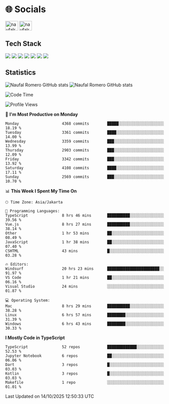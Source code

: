 <h1 align="">🌐 Socials</h1>
<p align="left">
<a href="https://linkedin.com/in/naufal-romero-putra-pratama-9ab816177/" target="blank"><img align="center" src="https://raw.githubusercontent.com/rahuldkjain/github-profile-readme-generator/master/src/images/icons/Social/linked-in-alt.svg" alt="naufalromero" height="30" width="40" /></a>
<a href="https://instagram.com/naufalromero" target="blank"><img align="center" src="https://raw.githubusercontent.com/rahuldkjain/github-profile-readme-generator/master/src/images/icons/Social/instagram.svg" alt="naufalromero" height="30" width="40" /></a>
</p>


<h2 align="">Tech Stack</h2>
<div align="">
  <img src="https://img.shields.io/badge/next.js-000000?style=for-the-badge&logo=nextdotjs&logoColor=white"/>
 <img src="https://img.shields.io/badge/typescript-%23007ACC.svg?style=for-the-badge&logo=typescript&logoColor=white"/>
 <img src="https://img.shields.io/badge/react-%2320232a.svg?style=for-the-badge&logo=react&logoColor=%2361DAFB"/>
 <img src="https://img.shields.io/badge/tailwindcss-%2338B2AC.svg?style=for-the-badge&logo=tailwind-css&logoColor=white"/>
 <img src="https://img.shields.io/badge/Prisma-3982CE?style=for-the-badge&logo=Prisma&logoColor=white"/>
 <img src="https://img.shields.io/badge/javascript-%23323330.svg?style=for-the-badge&logo=javascript&logoColor=%23F7DF1E"/>
 <img src="https://img.shields.io/badge/java-%23ED8B00.svg?style=for-the-badge&logo=openjdk&logoColor=white"/>
</div>


<h2 align="">Statistics</h2>
<div align="">
<img src="https://github-readme-stats-xi-nine-74.vercel.app/api?username=romves&show_icons=true&theme=tokyonight&include_all_commits=true&count_private=true" alt="Naufal Romero GitHub stats"/>
<img src="https://github-readme-stats-xi-nine-74.vercel.app/api/top-langs/?username=romves&theme=tokyonight&hide_border=false&include_all_commits=true&count_private=true&layout=compact" alt="Naufal Romero GitHub stats"/>
</div>

<!--START_SECTION:waka-->
![Code Time](http://img.shields.io/badge/Code%20Time-2%2C992%20hrs%207%20mins-blue)

![Profile Views](http://img.shields.io/badge/Profile%20Views-0-blue)

📅 **I'm Most Productive on Monday** 

```text
Monday                   4368 commits        █████░░░░░░░░░░░░░░░░░░░░   18.19 % 
Tuesday                  3361 commits        ████░░░░░░░░░░░░░░░░░░░░░   14.00 % 
Wednesday                3359 commits        ███░░░░░░░░░░░░░░░░░░░░░░   13.99 % 
Thursday                 2903 commits        ███░░░░░░░░░░░░░░░░░░░░░░   12.09 % 
Friday                   3342 commits        ███░░░░░░░░░░░░░░░░░░░░░░   13.92 % 
Saturday                 4108 commits        ████░░░░░░░░░░░░░░░░░░░░░   17.11 % 
Sunday                   2569 commits        ███░░░░░░░░░░░░░░░░░░░░░░   10.70 % 
```


📊 **This Week I Spent My Time On** 

```text
🕑︎ Time Zone: Asia/Jakarta

💬 Programming Languages: 
TypeScript               8 hrs 46 mins       ██████████░░░░░░░░░░░░░░░   39.56 % 
Vue.js                   8 hrs 27 mins       ██████████░░░░░░░░░░░░░░░   38.14 % 
Other                    1 hr 53 mins        ██░░░░░░░░░░░░░░░░░░░░░░░   08.49 % 
JavaScript               1 hr 38 mins        ██░░░░░░░░░░░░░░░░░░░░░░░   07.40 % 
CSHTML                   43 mins             █░░░░░░░░░░░░░░░░░░░░░░░░   03.28 % 

🔥 Editors: 
Windsurf                 20 hrs 23 mins      ███████████████████████░░   91.97 % 
VS Code                  1 hr 21 mins        ██░░░░░░░░░░░░░░░░░░░░░░░   06.16 % 
Visual Studio            24 mins             ░░░░░░░░░░░░░░░░░░░░░░░░░   01.87 % 

💻 Operating System: 
Mac                      8 hrs 29 mins       ██████████░░░░░░░░░░░░░░░   38.28 % 
Linux                    6 hrs 57 mins       ████████░░░░░░░░░░░░░░░░░   31.39 % 
Windows                  6 hrs 43 mins       ████████░░░░░░░░░░░░░░░░░   30.33 % 
```

**I Mostly Code in TypeScript** 

```text
TypeScript               52 repos            █████████████░░░░░░░░░░░░   52.53 % 
Jupyter Notebook         6 repos             ██░░░░░░░░░░░░░░░░░░░░░░░   06.06 % 
Dart                     3 repos             █░░░░░░░░░░░░░░░░░░░░░░░░   03.03 % 
Kotlin                   3 repos             █░░░░░░░░░░░░░░░░░░░░░░░░   03.03 % 
Makefile                 1 repo              ░░░░░░░░░░░░░░░░░░░░░░░░░   01.01 % 
```




 Last Updated on 14/10/2025 12:50:33 UTC
<!--END_SECTION:waka-->
